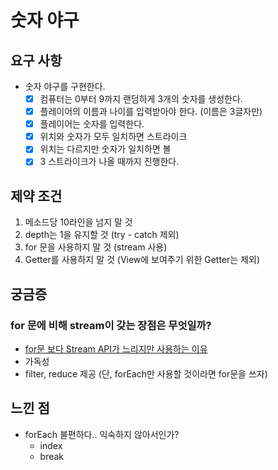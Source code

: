 # 숫자 야구

## 요구 사항
- 숫자 야구를 구현한다.
  -[x] 컴퓨터는 0부터 9까지 랜덤하게 3개의 숫자를 생성한다.
  -[x] 플레이어의 이름과 나이를 입력받아야 한다. (이름은 3글자만)
  -[x] 플레이어는 숫자를 입력한다.  
  -[x] 위치와 숫자가 모두 일치하면 스트라이크  
  -[x] 위치는 다르지만 숫자가 일치하면 볼
  -[x] 3 스트라이크가 나올 때까지 진행한다.

## 제약 조건
1. 메소드당 10라인을 넘지 말 것
2. depth는 1을 유지할 것 (try - catch 제외)
3. for 문을 사용하지 말 것 (stream 사용)
4. Getter를 사용하지 말 것 (View에 보여주기 위한 Getter는 제외)

## 궁금증
### for 문에 비해 stream이 갖는 장점은 무엇일까?
  - [for문 보다 Stream API가 느리지만 사용하는 이유](https://pamyferret.tistory.com/49)
  - 가독성
  - filter, reduce 제공 (단, forEach만 사용할 것이라면 for문을 쓰자)

## 느낀 점
  - forEach 불편하다.. 익숙하지 않아서인가?
    - index
    - break
